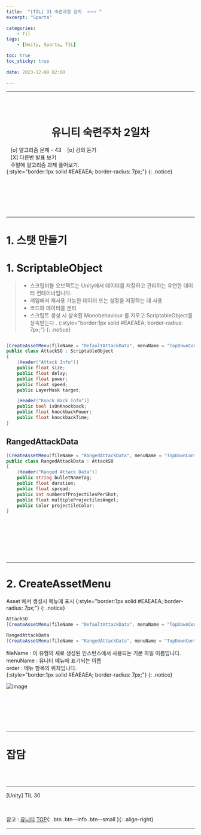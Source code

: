 ```yaml
---
title:  "[TIL] 31 숙련과정 강의  ⭐⭐⭐ "
excerpt: "Sparta"

categories:
    - Til
tags:
    - [Unity, Sparta, TIL]

toc: true
toc_sticky: true
 
date: 2023-12-08 02:00

---
```

- - -


<BR><BR>


<center><H1>  유니티 숙련주차 2일차 </H1></center>

&nbsp;&nbsp; [o] 알고리즘 문제  - 43
&nbsp;&nbsp; [o] 강의 듣기  
&nbsp;&nbsp; [X] 다른반 발표 보기  
&nbsp;&nbsp; 주말에 알고리즘 과제 풀어보기.   
{:style="border:1px solid #EAEAEA; border-radius: 7px;"}
{: .notice}  

<br><br><br><br><br>
- - - 

# 1. 스탯 만들기

# 1. ScriptableObject
> - 스크립터블 오브젝트는 Unity에서 데이터를 저장하고 관리하는 유연한 데이터 컨테이너입니다.  
> - 게임에서 재사용 가능한 데이터 또는 설정을 저장하는 데 사용
> - 코드와 데이터를 분리  
> - 스크립트 생성 시 상속된 Monobehaviour 를 지우고 ScriptableObject를 상속받는다 . 
{:style="border:1px solid #EAEAEA; border-radius: 7px;"}
{: .notice}  

<div class="notice--primary" markdown="1"> 

```c#

[CreateAssetMenu(fileName = "DefaultAttackData", menuName = "TopDownController/Attacks/Default", order = 0)]
public class AttackSO : ScriptableObject
{
    [Header("Attack Info")]
    public float size;
    public float delay;
    public float power;
    public float speed;
    public LayerMask target;

    [Header("Knock Back Info")]
    public bool isOnKnockback;
    public float knockbackPower;
    public float knockbackTime;
}
```
</div>

## RangedAttackData

<div class="notice--primary" markdown="1"> 

```c#
[CreateAssetMenu(fileName = "RangedAttackData", menuName = "TopDownController/Attacks/Ranged", order = 1)]
public class RangedAttackData : AttackSO
{
    [Header("Ranged Attack Data")]
    public string bulletNameTag;
    public float duration;
    public float spread;
    public int numberofProjectilesPerShot;
    public float multipleProjectilesAngel;
    public Color projectileColor;
}
```
</div>

<br><br><br><br><br><br>
- - - 

# 2. CreateAssetMenu
Asset 에서 생성시 메뉴에 표시
{:style="border:1px solid #EAEAEA; border-radius: 7px;"}
{: .notice}  

<div class="notice--primary" markdown="1"> 

```c#
AttackSO
[CreateAssetMenu(fileName = "DefaultAttackData", menuName = "TopDownController/Attacks/Default", order = 0)]

RangedAttackData
[CreateAssetMenu(fileName = "RangedAttackData", menuName = "TopDownController/Attacks/Ranged", order = 1)]

```
</div>
  
fileName : 이 유형의 새로 생성된 인스턴스에서 사용되는 기본 파일 이름입니다.  
menuName : 유니티 메뉴에 표기되는 이름  
order    : 메뉴 항목의 위치입니다.  
{:style="border:1px solid #EAEAEA; border-radius: 7px;"}
{: .notice}  

![image](https://github.com/levell1/levell1.github.io/assets/96651722/0d3f80c8-fb29-47d9-9c8c-7a2a58aca14f)


<br><br><br><br><br>
- - -

# 잡담 


<br><br>
- - -

[Unity] TIL 30

<br>

참고 : [유니티](https://docs.unity3d.com/kr/)
[TOP](#){: .btn .btn--info .btn--small }{: .align-right}
<br>
- - -
